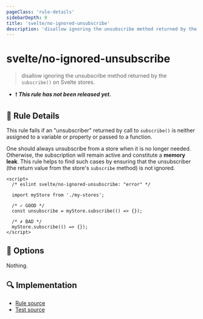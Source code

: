 ```yaml
---
pageClass: 'rule-details'
sidebarDepth: 0
title: 'svelte/no-ignored-unsubscribe'
description: 'disallow ignoring the unsubscribe method returned by the `subscribe()` on Svelte stores.'
---
```


# svelte/no-ignored-unsubscribe

> disallow ignoring the unsubscribe method returned by the `subscribe()` on Svelte stores.

- :exclamation: <badge text="This rule has not been released yet." vertical="middle" type="error"> **_This rule has not been released yet._** </badge>

## :book: Rule Details

This rule fails if an "unsubscriber" returned by call to `subscribe()` is neither assigned to a variable or property or passed to a function.

One should always unsubscribe from a store when it is no longer needed. Otherwise, the subscription will remain active and constitute a **memory leak**.
This rule helps to find such cases by ensuring that the unsubscriber (the return value from the store's `subscribe` method) is not ignored.

<ESLintCodeBlock>

<!--eslint-skip-->

```svelte
<script>
  /* eslint svelte/no-ignored-unsubscribe: "error" */

  import myStore from './my-stores';

  /* ✓ GOOD */
  const unsubscribe = myStore.subscribe(() => {});

  /* ✗ BAD */
  myStore.subscribe(() => {});
</script>
```

</ESLintCodeBlock>

## :wrench: Options

Nothing.

## :mag: Implementation

- [Rule source](https://github.com/sveltejs/eslint-plugin-svelte/blob/main/src/rules/no-ignored-unsubscribe.ts)
- [Test source](https://github.com/sveltejs/eslint-plugin-svelte/blob/main/tests/src/rules/no-ignored-unsubscribe.ts)

